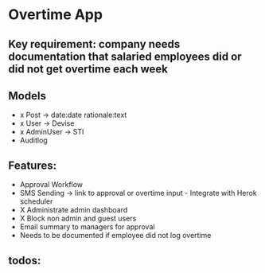# Overtime App

## Key requirement: company needs documentation that salaried employees did or did not get overtime each week

## Models
- x Post -> date:date rationale:text
- x User -> Devise
- x AdminUser -> STI
- Auditlog

## Features:
- Approval Workflow
- SMS Sending -> link to approval or overtime input - Integrate with Herok scheduler
- X Administrate admin dashboard
- X Block non admin and guest users
- Email summary to managers for approval
- Needs to be documented if employee did not log overtime


## todos:



